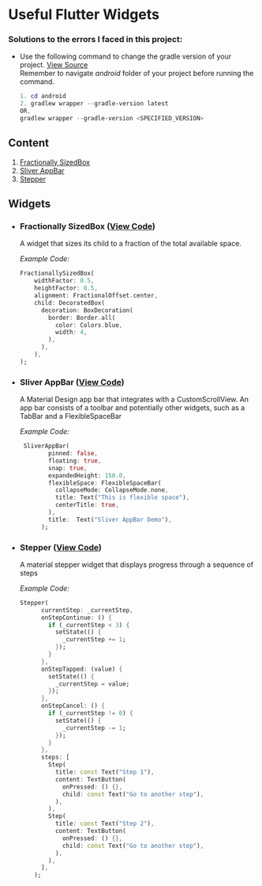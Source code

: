 # Useful Flutter Widgets

### Solutions to the errors I faced in this project:
- Use the following command to change the gradle version of your project. [View Source](https://docs.gradle.org/current/userguide/gradle_wrapper.html#sec:upgrading_wrapper)<br>
Remember to navigate  _android_ folder of your project before running the command. 
    ```powershell
    1. cd android
    2. gradlew wrapper --gradle-version latest
    OR,
    gradlew wrapper --gradle-version <SPECIFIED_VERSION>
    ```

## Content
1. [Fractionally SizedBox](#fractionally-sized-box)
2. [Sliver AppBar](#sliver-appbar)
3. [Stepper](#stepper)


## Widgets
<a name="fractionally-sized-box"></a>
- ### Fractionally SizedBox ([View Code](lib/widgets/fractionally_sized_box.dart)) 
    A widget that sizes its child to a fraction of the total available space.

    _Example Code:_
    ```dart
    FractionallySizedBox(
        widthFactor: 0.5,
        heightFactor: 0.5,
        alignment: FractionalOffset.center,
        child: DecoratedBox(
          decoration: BoxDecoration(
            border: Border.all(
              color: Colors.blue,
              width: 4,
            ),
          ),
        ),
    );
    ```
<a name="sliver-appbar"></a>
-  ### Sliver AppBar ([View Code](lib/widgets/sliver_app_bar_demo.dart))
    A Material Design app bar that integrates with a CustomScrollView.
    An app bar consists of a toolbar and potentially other widgets, such as a TabBar and a FlexibleSpaceBar

    _Example Code:_
    ```dart
     SliverAppBar(
            pinned: false,
            floating: true,
            snap: true,
            expandedHeight: 150.0,
            flexibleSpace: FlexibleSpaceBar(
              collapseMode: CollapseMode.none,
              title: Text("This is flexible space"),
              centerTitle: true,
            ),
            title:  Text("Sliver AppBar Demo"),
          );
    ```
<a name="stepper"></a>
- ### Stepper ([View Code](lib/widgets/stepper_demo.dart))
    A material stepper widget that displays progress through a sequence of steps

    _Example Code:_
    ```dart
    Stepper(
          currentStep: _currentStep,
          onStepContinue: () {
            if (_currentStep < 3) {
              setState(() {
                _currentStep += 1;
              });
            }
          },
          onStepTapped: (value) {
            setState(() {
              _currentStep = value;
            });
          },
          onStepCancel: () {
            if (_currentStep != 0) {
              setState(() {
                _currentStep -= 1;
              });
            }
          },
          steps: [
            Step(
              title: const Text("Step 1"),
              content: TextButton(
                onPressed: () {},
                child: const Text("Go to another step"),
              ),
            ),
            Step(
              title: const Text("Step 2"),
              content: TextButton(
                onPressed: () {},
                child: const Text("Go to another step"),
              ),
            ),
          ],
        );
    ```